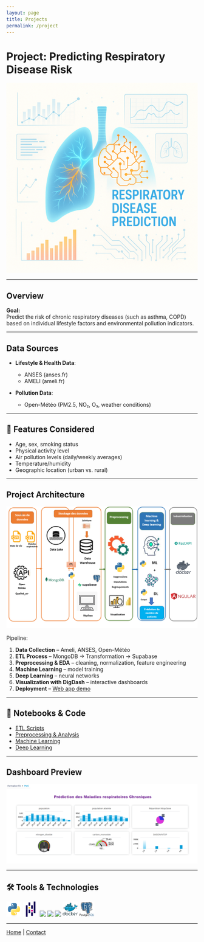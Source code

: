 ```yaml
---
layout: page
title: Projects
permalink: /project
---
```


# Project: Predicting Respiratory Disease Risk

<img src="Projet1/images/image2.png" width="800" height="500" />

---

## Overview

**Goal:**  
Predict the risk of chronic respiratory diseases (such as asthma, COPD) based on individual lifestyle factors and environmental pollution indicators.

---

## Data Sources

- **Lifestyle & Health Data**:  
  - ANSES (anses.fr)  
  - AMELI (ameli.fr)  

- **Pollution Data**:  
  - Open-Météo (PM2.5, NO₂, O₃, weather conditions)

---

## 🔧 Features Considered

- Age, sex, smoking status  
- Physical activity level  
- Air pollution levels (daily/weekly averages)  
- Temperature/humidity  
- Geographic location (urban vs. rural)

---

## Project Architecture

<img src="Projet1/images/architecture.png" width="800" />

Pipeline:  
1. **Data Collection** – Ameli, ANSES, Open-Météo  
2. **ETL Process** – MongoDB → Transformation → Supabase  
3. **Preprocessing & EDA** – cleaning, normalization, feature engineering  
4. **Machine Learning** – model training  
5. **Deep Learning** – neural networks  
6. **Visualization with DigDash** – interactive dashboards  
7. **Deployment** – [Web app demo](https://pmc-frontend-gvo6.onrender.com/)

---

## 🔗 Notebooks & Code
- [ETL Scripts](https://fatmaamor.github.io/Projet1/Bloc1/ETL)  
- [Preprocessing & Analysis](https://fatmaamor.github.io/Projet1/Bloc2/analyse_preprocessing.ipynb)  
- [Machine Learning](https://fatmaamor.github.io/Projet1/Bloc3/machine_learning.ipynb)  
- [Deep Learning](https://fatmaamor.github.io/projet1/Bloc4/Deep_learning.ipynb)  



---

## Dashboard Preview

<img src="Projet1/images/dash.png" width="1000" />

---

## 🛠️ Tools & Technologies

<p align="left"> 
<a href="https://www.python.org"><img src="https://raw.githubusercontent.com/devicons/devicon/master/icons/python/python-original.svg" width="40" /></a>
<a href="https://pandas.pydata.org/"><img src="https://raw.githubusercontent.com/devicons/devicon/2ae2a900d2f041da66e950e4d48052658d850630/icons/pandas/pandas-original.svg" width="40" /></a>
<a href="https://scikit-learn.org/"><img src="https://upload.wikimedia.org/wikipedia/commons/0/05/Scikit_learn_logo_small.svg" width="40" /></a>
<a href="https://seaborn.pydata.org/"><img src="https://seaborn.pydata.org/_images/logo-mark-lightbg.svg" width="40" /></a>
<a href="https://www.tensorflow.org"><img src="https://www.vectorlogo.zone/logos/tensorflow/tensorflow-icon.svg" width="40" /></a>
<a href="https://www.docker.com/"><img src="https://raw.githubusercontent.com/devicons/devicon/master/icons/docker/docker-original-wordmark.svg" width="40" /></a>
<a href="https://www.postgresql.org"><img src="https://raw.githubusercontent.com/devicons/devicon/master/icons/postgresql/postgresql-original-wordmark.svg" width="40" /></a>
</p>

---

[Home](README.md) | [Contact](contact.md)





